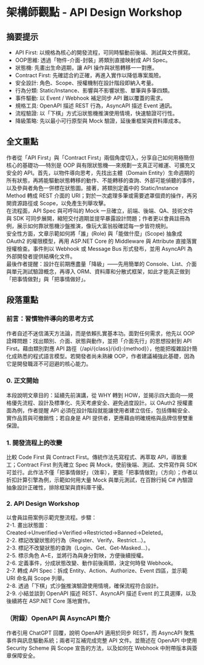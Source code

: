 # 架構師觀點 - API Design Workshop

## 摘要提示
- API First: 以規格為核心的開發流程，可同時驅動前後端、測試與文件撰寫。  
- OOP思維: 透過「物件-介面-封裝」將類別直接映射成 API Spec。  
- 狀態機: 先畫出生命週期，讓 API 操作與狀態轉移一一對應。  
- Contract First: 先確認合約正確，再進入實作以降低專案風險。  
- 安全設計: 角色、Scope、授權機制在設計階段即納入考量。  
- 行為分類: Static/Instance、影響與不影響狀態、單筆與多筆四類。  
- 事件驅動: 以 Event / Webhook 補足同步 API 難以覆蓋的需求。  
- 規格工具: OpenAPI 描述 REST 行為，AsyncAPI 描述 Event 通訊。  
- 流程驗證: 以「下棋」方式沿狀態機推演使用情境，快速驗證可行性。  
- 降級策略: 先以最小可行原型與 Mock 驗證，延後重框架與資料庫成本。  

## 全文重點
作者從「API First」與「Contract First」兩個角度切入，分享自己如何用極簡但核心的基礎功──特別是 OOP 與有限狀態機──來規劃一支真正可維運、可擴充又安全的 API。首先，以物件導向思考，先找出主體（Domain Entity）生命週期的所有狀態，再將能驅動狀態轉移的動作、不能轉移的查詢、外部可能偵聽的事件，以及參與者角色一併標在狀態圖。接著，將類別定義中的 Static/Instance Method 轉成 REST 介面的 URI；對於一次處理多筆或需要遮罩個資的操作，再另開資源路徑或 Scope，以免產生列舉攻擊。  
在流程面，API Spec 與可呼叫的 Mock 一旦確立，前端、後端、QA、技術文件與 SDK 可同步展開，縮短交付週期並提早暴露設計問題；作者更以會員註冊為例，展示如何靠狀態機沙盤推演，像玩大富翁般確認每一步皆符規則。  
安全性方面，文章示範如何將「誰」(Role) 與「能做什麼」(Scope) 抽象成 OAuth2 的權限模型，再用 ASP.NET Core 的 Middleware 與 Attribute 直接落實授權檢查。事件則以 Webhook 或 Message Bus 形式發布，並用 AsyncAPI 為外部開發者提供結構化文件。  
最後作者提醒：設計在前期應盡量「降級」——先用簡單的 Console、List、介面與單元測試驗證概念，再導入 ORM、資料庫和分散式框架，如此才能真正做到「把事情做對」與「把事情做好」。

## 段落重點
### 前言：習慣物件導向的思考方式
作者自述不迷信滿天方法論，而是依賴扎實基本功。面對任何需求，他先以 OOP 詮釋問題：找出類別、介面、狀態與動作，並把「介面先行」的思想投射到 API First。藉由類別對應 API 路徑（/api/{class}/{id}:{method}），他能把複雜設計簡化成熟悉的程式語言模型。若開發者尚未熟練 OOP，作者建議補強此基礎，因為它是開發職涯不可迴避的核心能力。

### 0. 正文開始
本段說明文章目的：延續先前演講，從 WHY 轉到 HOW，並揭示四大面向──規格優先流程、設計及標準化、先天考慮安全、避免過度設計。以 OAuth2 授權畫面為例，作者提醒 API 必須在設計階段就能讓使用者建立信任，包括傳輸安全、實作品質與可撤銷性；若自身是 API 提供者，更應藉由明確規格與品牌信譽雙重保證。

### 1. 開發流程上的改變
比較 Code First 與 Contract First。傳統作法先寫程式、再萃取 API，導致重工；Contract First 則先確立 Spec 與 Mock，使前後端、測試、文件寫作與 SDK 可並行。此作法不僅「把事情做好」（效率），更能「把事情做對」（方向）；作者以折扣計算引擎為例，示範如何用大量 Mock 與單元測試，在百餘行純 C# 內驗證抽象設計正確性，排除框架與資料庫干擾。

### 2. API Design Workshop
以會員註冊案例示範完整流程。步驟：  
2-1. 畫出狀態圖：Created→Unverified→Verified→Restricted→Banned→Deleted。  
2-2. 標記改變狀態的行為（Register、Verify、Restrict…）。  
2-3. 標記不改變狀態的查詢（Login、Get、Get-Masked…）。  
2-5. 標示角色 A~E，並將行為與身分對映，方便後續授權。  
2-6. 定義事件，分成狀態改變、動作前後兩類，決定何時發 Webhook。  
2-7. 轉成 API Spec：拆成 Entity、Action、Authorize、Event 四區，並示範 URI 命名與 Scope 列舉。  
2-8. 透過「下棋」式沙盤推演驗證使用情境，確保流程符合設計。  
2-9. 小結並談到 OpenAPI 描述 REST、AsyncAPI 描述 Event 的工具選擇，以及後續將在 ASP.NET Core 落地實作。

### （附錄）OpenAPI 與 AsyncAPI 簡介
作者引用 ChatGPT 回覆，說明 OpenAPI 適用於同步 REST，而 AsyncAPI 聚焦事件與訊息驅動系統；兩者可互補完成完整 API 文件。並簡述在 OpenAPI 中使用 Security Scheme 與 Scope 宣告的方法，以及如何在 Webhook 中附帶版本與簽章保障安全。
